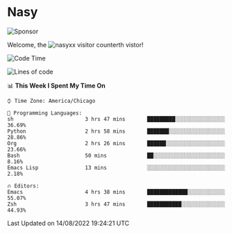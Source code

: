 # Nasy

<!--
<p align="center">
<img height="200" src="https://github-readme-stats.vercel.app/api?username=nasyxx&count_private=true&show_icons=true&theme=dracula&include_all_commits=true"/>
<img height="200" src="https://github-readme-stats.vercel.app/api/top-langs/?username=nasyxx&theme=dracula&hide=html,jupyter+notebook&count_private=true&show_icons=true"/>
</p>

  
----------------
-->

![Sponsor](https://img.shields.io/static/v1.svg?label=Sponsor&message=%E2%9D%A4&logo=GitHub&style=flat&color=pink)
 
Welcome, the ![nasyxx visitor counter](https://count.getloli.com/get/@nasyxx?theme=rule34)th vistor!
 
<!--START_SECTION:waka-->
![Code Time](http://img.shields.io/badge/Code%20Time-2%2C555%20hrs%2016%20mins-blue)

![Lines of code](https://img.shields.io/badge/From%20Hello%20World%20I%27ve%20Written-5%20Million%20lines%20of%20code-blue)

📊 **This Week I Spent My Time On** 

```text
⌚︎ Time Zone: America/Chicago

💬 Programming Languages: 
sh                       3 hrs 47 mins       █████████░░░░░░░░░░░░░░░░   36.69% 
Python                   2 hrs 58 mins       ███████░░░░░░░░░░░░░░░░░░   28.86% 
Org                      2 hrs 26 mins       ██████░░░░░░░░░░░░░░░░░░░   23.66% 
Bash                     50 mins             ██░░░░░░░░░░░░░░░░░░░░░░░   8.16% 
Emacs Lisp               13 mins             ░░░░░░░░░░░░░░░░░░░░░░░░░   2.18%

🔥 Editors: 
Emacs                    4 hrs 38 mins       █████████████░░░░░░░░░░░░   55.07% 
Zsh                      3 hrs 47 mins       ███████████░░░░░░░░░░░░░░   44.93%

```


 Last Updated on 14/08/2022 19:24:21 UTC
<!--END_SECTION:waka-->

<!-- ![visitors](https://visitor-badge.laobi.icu/badge?page_id=nasyxx.nasyxx) -->
